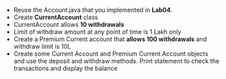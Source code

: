 * Reuse the Account.java that you implemented in __Lab04__.
* Create __CurrentAccount__ class
* CurrentAccount allows __10 withdrawals__
* Limit of withdraw amount at any point of time is 1 Lakh only
* Create a Premium Current account that __allows 100 withdrawals__ and withdraw limit is 10L
* Create some Current Account and Premium Current Account objects and use the deposit and withdraw methods. Print statement to check the transactions and display the balance